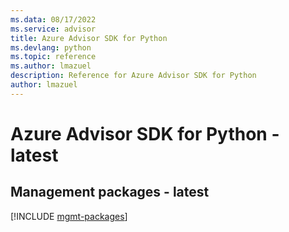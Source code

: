 ```yaml
---
ms.data: 08/17/2022
ms.service: advisor
title: Azure Advisor SDK for Python
ms.devlang: python
ms.topic: reference
ms.author: lmazuel
description: Reference for Azure Advisor SDK for Python
author: lmazuel
---
```

# Azure Advisor SDK for Python - latest

## Management packages - latest
[!INCLUDE [mgmt-packages](advisor-mgmt-index.md)]
